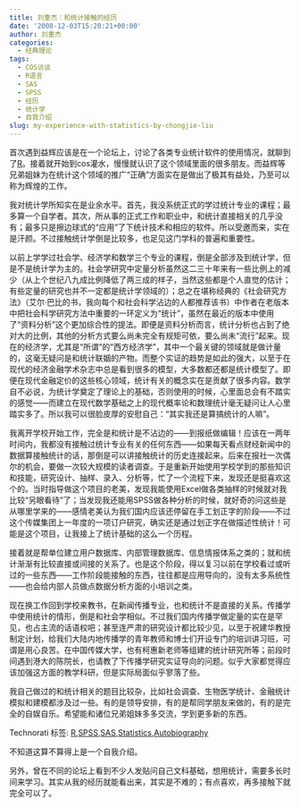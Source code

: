 ```yaml
---
title: 刘重杰：和统计接触的经历
date: '2008-12-03T15:20:21+00:00'
author: 刘重杰
categories:
  - 经典理论
tags:
  - COS访谈
  - R语言
  - SAS
  - SPSS
  - 经历
  - 统计学
  - 自我介绍
slug: my-experience-with-statistics-by-chongjie-liu
---
```


首次遇到益辉应该是在一个论坛上，讨论了各类专业统计软件的使用情况，就聊到了<a href="http://www.r-project.org" target="_blank">R</a>。接着就开始到cos灌水，慢慢就认识了这个领域里面的很多朋友。而益辉等兄弟姐妹为在统计这个领域的推广“正确”方面实在是做出了极其有益处，乃至可以称为辉煌的工作。

我对统计学所知实在是业余水平。首先，我没系统正式的学过统计专业的课程；最多算一个自学者。其次，所从事的正式工作和职业中，和统计直接相关的几乎没有；最多只是擦边球式的“应用”了下统计技术和相应的软件。所以受邀而来，实在是汗颜。不过接触统计学倒是比较多，也足见这门学科的普遍和重要性。<!--more-->

以前上学学过社会学、经济学和数学三个专业的课程，倒是全部涉及到统计学，但是不是统计学为主的。社会学研究中定量分析虽然这二三十年来有一些比例上的减少（从上个世纪八九成比例降低了两三成的样子，当然这些都是个人直觉的估计；有些定量的研究也并不一定都是统计学领域的）；总之在堪称经典的《社会研究方法》（艾尔·巴比的书，我向每个和社会科学沾边的人都推荐该书）中作者在老版本中把社会科学研究方法中重要的一环定义为“统计”，虽然在最近的版本中使用了“资料分析”这个更加综合性的提法。即便是资料分析而言，统计分析也占到了绝对大的比例，其他的分析方式要么尚未完全有规矩可依，要么尚未“流行”起来。现在的经济学，尤其是“所谓”的“西方经济学”，其中一个最关键的领域就是做计量的，这毫无疑问是和统计联姻的产物。而整个实证的趋势是如此的强大，以至于在现代的经济金融学术杂志中总是看到很多的模型，大多数都还都是统计模型了。即便在现代金融定价的这些核心领域，统计有关的概念实在是贡献了很多内容。数学自不必说，为统计学奠定了理论上的基础，否则使用的时候，心里面总会有不踏实的感觉——而建立在现代数学基础之上的现代概率论和数理统计毫无疑问让人心里踏实多了。所以我可以很脸皮厚的安慰自己：“其实我还是算搞统计的人嘛”。

我离开学校开始工作，完全是和统计是不沾边的——到报纸做编辑！应该在一两年时间内，我都没有接触过统计专业有关的任何东西——如果每天看点财经新闻中的数据算接触统计的话，那倒是可以讲接触统计的历史连接起来。后来在报社一次偶尔的机会，要做一次较大规模的读者调查。于是重新开始使用学校学到的那些知识和技能，研究设计、抽样、录入、分析等，忙了一个流程下来，发现还是挺喜欢这个的。当时指导做这个项目的老美，发现我能使用Excel做各类抽样的时候就对我比较“另眼看待”了；当发现我还能用SPSS做各种分析的时候，就好奇的问这些是从哪里学来的——感情老美认为我们国内应该还停留在手工划正字的阶段——不过这个传媒集团上一年度的一项订户研究，确实还是通过划正字在做描述性统计！可能是这个项目，让我接上了统计基础的这么一个历程。

接着就是帮单位建立用户数据库、内部管理数据库、信息情报体系之类的；就和统计渐渐有比较直接或间接的关系了。也是这个阶段，得以复习以前在学校看过或听过的一些东西——工作阶段能接触的东西，往往都是应用导向的，没有太多系统性——也会给内部人员做点数据分析方面的小培训之类。

现在换工作回到学校来教书，在新闻传播专业，也和统计不是直接的关系。传播学中使用统计的情形，倒是和社会学相似。不过我们国内传播学做定量的实在是罕见，也占主流的话语权吧；甚至连严肃的研究设计都比较少见，以至于祝建华教授制定计划，给我们大陆内地传播学的青年教师和博士们开设专门的培训讲习班，可谓是用心良苦。在中国传媒大学，也有柯惠新老师等组建的统计研究所等；前段时间遇到港大的陈院长，也请教了下传播学研究实证导向的问题。似乎大家都觉得应该加强这方面的教学科研，但是实际局面似乎寥落了些。

我自己做过的和统计相关的题目比较杂，比如社会调查、生物医学统计、金融统计模拟和建模都涉及过一些。有的是领导安排，有的是帮同学朋友来做的，有的是完全的自娱自乐。希望能和诸位兄弟姐妹多多交流，学到更多新的东西。

<div class="wlWriterSmartContent">
  Technorati 标签: <a href="http://technorati.com/tags/R" rel="tag">R</a>,<a href="http://technorati.com/tags/SPSS" rel="tag">SPSS</a>,<a href="http://technorati.com/tags/SAS" rel="tag">SAS</a>,<a href="http://technorati.com/tags/Statistics" rel="tag">Statistics</a>,<a href="http://technorati.com/tags/Autobiography" rel="tag">Autobiography</a>
</div>

不知道这算不算得上是一个自我介绍。

另外，曾在不同的论坛上看到不少人发贴问自己文科基础，想用统计，需要多长时间来学习。其实从我的经历就能看出来，其实是不难的；有点喜欢，再多接触下就完全可以了。
